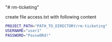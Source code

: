 "# rm-ticketing"

create file access.txt with following content

```bash
PROJECT_PATH="PATH_TO_DIRECTORY/rm-ticketing"
USERNAME="user1"
PASSWORD="Passw0Rd!"
```
